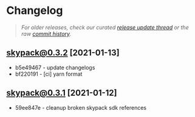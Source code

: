 # Changelog

> _For older releases, check our curated [release update thread](https://github.com/snowpackjs/snowpack/discussions/1183) or the raw [commit history](https://github.com/snowpackjs/snowpack/commits/main/skypack)._

## skypack@0.3.2 [2021-01-13]

- b5e49467 - update changelogs
- bf220191 - [ci] yarn format

## skypack@0.3.1 [2021-01-12]

- 59ee847e - cleanup broken skypack sdk references
